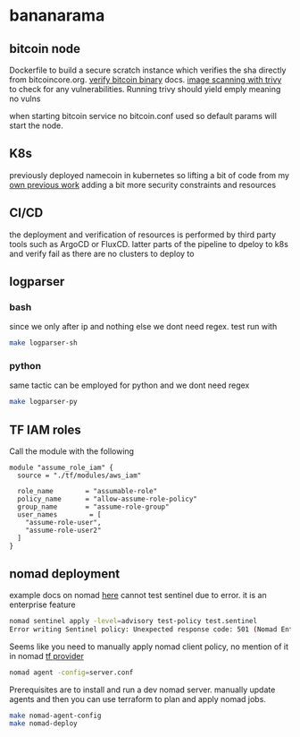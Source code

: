 # bananarama

## bitcoin node
Dockerfile to build a secure scratch instance which verifies the sha directly from bitcoincore.org. [verify bitcoin binary](https://github.com/bitcoin/bitcoin/blob/master/contrib/verify-binaries/README.md) docs. [image scanning with trivy](https://aquasecurity.github.io/trivy/v0.17.2/installation/) to check for any vulnerabilities. Running trivy should yield emply meaning no vulns

when starting bitcoin service no bitcoin.conf used so default params will start the node.

## K8s
previously deployed namecoin in kubernetes so lifting a bit of code from my [own previous work](https://github.com/ekhaydarov/home-k8s/tree/master/home/nmc/templates)
adding a bit more security constraints and resources

## CI/CD
the deployment and verification of resources is performed by third party tools such as ArgoCD or FluxCD. latter parts of the pipeline to dpeloy to k8s and verify fail as there are no clusters to deploy to

## logparser
### bash
since we only after ip and nothing else we dont need regex. test run with 
```bash
make logparser-sh
```
### python
same tactic can be employed for python and we dont need regex
```bash
make logparser-py
```

## TF IAM roles
Call the module with the following 
```
module "assume_role_iam" {
  source = "./tf/modules/aws_iam"

  role_name        = "assumable-role"
  policy_name      = "allow-assume-role-policy"
  group_name       = "assume-role-group"
  user_names        = [
    "assume-role-user",
    "assume-role-user2"
  ]
}
```

## nomad deployment
example docs on nomad [here](https://github.com/hashicorp/nomad-guides/tree/master/application-deployment/microservices)
cannot test sentinel due to error. it is an enterprise feature
```bash
nomad sentinel apply -level=advisory test-policy test.sentinel
Error writing Sentinel policy: Unexpected response code: 501 (Nomad Enterprise only endpoint)
```

Seems like you need to manually apply nomad client policy, no mention of it in nomad [tf provider](https://registry.terraform.io/providers/hashicorp/nomad/latest/docs)
```bash
nomad agent -config=server.conf
```

Prerequisites are to install and run a dev nomad server. manually update agents and then you can use terraform to plan and apply nomad jobs.
```bash
make nomad-agent-config
make nomad-deploy
```
